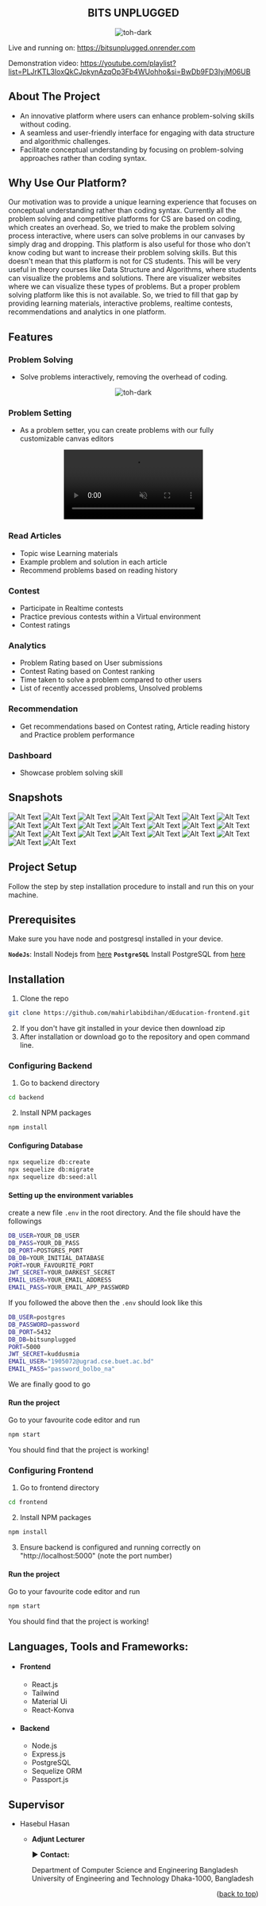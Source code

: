 <h2 align="center">BITS UNPLUGGED</h3>

<p align="center">
    <img src="./frontend/public/images/hero-drag.svg" alt="toh-dark">
</p>

Live and running on: https://bitsunplugged.onrender.com

Demonstration video: https://youtube.com/playlist?list=PLJrKTL3IoxQkCJpkynAzqOp3Fb4WUohho&si=BwDb9FD3IyjM06UB
## About The Project

- An innovative platform where users can enhance problem-solving skills without coding.
- A seamless and user-friendly interface for engaging with data structure and algorithmic challenges.
- Facilitate conceptual understanding by focusing on problem-solving approaches rather than coding syntax.


## Why Use Our Platform?

Our motivation was to provide a unique learning experience that focuses on conceptual understanding rather than coding syntax. Currently all the problem solving and competitive platforms for CS are based on coding, which creates an overhead. So, we tried to make the problem solving process interactive, where users can solve problems in our canvases by simply drag and dropping. This platform is also useful for those who don't know coding but want to increase their problem solving skills. But this doesn't mean that this platform is not for CS students. This will be very useful in theory courses like Data Structure and Algorithms, where students can visualize the problems and solutions.
There are visualizer websites where we can visualize these types of problems. But a proper problem solving platform like this is not available. So, we tried to fill that gap by providing learning materials, interactive problems, realtime contests, recommendations and analytics in one platform.

## Features

### Problem Solving

- Solve problems interactively, removing the overhead of coding.
<p align="center">
    <img src="./frontend/public/gifs/toh_dark.gif" alt="toh-dark">
</p>

### Problem Setting

- As a problem setter, you can create problems with our fully customizable canvas editors

<p align="center">
<video width="280" src="https://github.com/mahirlabibdihan/bitsunplugged/assets/62663759/42ae52c2-6765-4fbb-a38a-8965217e8449" autoplay loop muted>
</video>
</p>

### Read Articles

- Topic wise Learning materials
- Example problem and solution in each article
- Recommend problems based on reading history

### Contest

- Participate in Realtime contests
- Practice previous contests within a Virtual environment
- Contest ratings

### Analytics

- Problem Rating based on User submissions
- Contest Rating based on Contest ranking
- Time taken to solve a problem compared to other users
- List of recently accessed problems, Unsolved problems

### Recommendation

- Get recommendations based on Contest rating, Article reading history and Practice problem performance

### Dashboard

- Showcase problem solving skill

## Snapshots

![Alt Text](/snapshots/landing.png)
![Alt Text](/snapshots/landing_dark.png)
![Alt Text](/snapshots/user_dashboard.png)
![Alt Text](/snapshots/user_home.png)
![Alt Text](/snapshots/code_editor.png)
![Alt Text](/snapshots/practice_submission.png)
![Alt Text](/snapshots/contest_result.png)
![Alt Text](/snapshots/statement_edit.png)
![Alt Text](/snapshots/graph_setting.png)
![Alt Text](/snapshots/user_series.png)
![Alt Text](/snapshots/contest_editorial.png)
![Alt Text](/snapshots/toh_edit.png)
![Alt Text](/snapshots/my_submission.png)
![Alt Text](/snapshots/admin_canvas.png)
![Alt Text](/snapshots/contest_details.png)
![Alt Text](/snapshots/array_set.png)
![Alt Text](/snapshots/canvas_options.png)
![Alt Text](/snapshots/topic_editor.png)
![Alt Text](/snapshots/contest_schedule.png)
![Alt Text](/snapshots/setter_request.png)
![Alt Text](/snapshots/contest_problem.png)
![Alt Text](/snapshots/user_contest.png)
![Alt Text](/snapshots/learn.png)
## Project Setup

Follow the step by step installation procedure to install and run this on your machine.

## Prerequisites

Make sure you have node and postgresql installed in your device.

**`NodeJs`**: Install Nodejs from [here](https://nodejs.org/en/download/)
**`PostgreSQL`** Install PostgreSQL from [here](https://www.postgresql.org/download/)

## Installation <a name="configuration"></a>

1.  Clone the repo

```sh
git clone https://github.com/mahirlabibdihan/dEducation-frontend.git
```

2.  If you don't have git installed in your device then download zip
3.  After installation or download go to the repository and open command line.

### Configuring Backend

1. Go to backend directory

```sh
cd backend
```

2. Install NPM packages

```sh
npm install
```

#### Configuring Database

```sh
npx sequelize db:create
npx sequelize db:migrate
npx sequelize db:seed:all
```

#### Setting up the environment variables

create a new file `.env` in the root directory. And the file should have the followings

```sh
DB_USER=YOUR_DB_USER
DB_PASS=YOUR_DB_PASS
DB_PORT=POSTGRES_PORT
DB_DB=YOUR_INITIAL_DATABASE
PORT=YOUR_FAVOURITE_PORT
JWT_SECRET=YOUR_DARKEST_SECRET
EMAIL_USER=YOUR_EMAIL_ADDRESS
EMAIL_PASS=YOUR_EMAIL_APP_PASSWORD
```

If you followed the above then the `.env` should look like this

```sh
DB_USER=postgres
DB_PASSWORD=password
DB_PORT=5432
DB_DB=bitsunplugged
PORT=5000
JWT_SECRET=kuddusmia
EMAIL_USER="1905072@ugrad.cse.buet.ac.bd"
EMAIL_PASS="password_bolbo_na"
```

We are finally good to go

#### Run the project

Go to your favourite code editor and run

```sh
npm start
```

You should find that the project is working!

### Configuring Frontend

1. Go to frontend directory

```sh
cd frontend
```

2. Install NPM packages

```sh
npm install
```

3.  Ensure backend is configured and running correctly on "http://localhost:5000" (note the port number)

#### Run the project

Go to your favourite code editor and run

```sh
npm start
```

You should find that the project is working!

## Languages, Tools and Frameworks:<a name="tools"></a>

- <h4>Frontend</h4>

  - React.js
  - Tailwind
  - Material Ui
  - React-Konva

- <h4>Backend</h4>

  - Node.js
  - Express.js
  - PostgreSQL
  - Sequelize ORM
  - Passport.js

## Supervisor

- Hasebul Hasan

  - **Adjunt Lecturer**

    :arrow_forward: **Contact:**

    Department of Computer Science and Engineering
    Bangladesh University of Engineering and Technology
    Dhaka-1000, Bangladesh

<p align="right">(<a href="#top">back to top</a>)</p>
